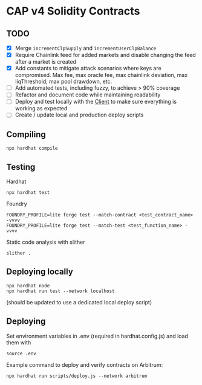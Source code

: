 # CAP v4 Solidity Contracts

## TODO

- [x] Merge `incrementClpSupply` and `incrementUserClpBalance`
- [x] Require Chainlink feed for added markets and disable changing the feed after a market is created
- [x] Add constants to mitigate attack scenarios where keys are compromised. Max fee, max oracle fee, max chainlink deviation, max liqThreshold, max pool drawdown, etc.
- [ ] Add automated tests, including fuzzy, to achieve > 90% coverage
- [ ] Refactor and document code while maintaining readability
- [ ] Deploy and test locally with the [Client](https://github.com/capofficial/client) to make sure everything is working as expected
- [ ] Create / update local and production deploy scripts

## Compiling

```
npx hardhat compile
```

## Testing

Hardhat

```
npx hardhat test
```

Foundry

```
FOUNDRY_PROFILE=lite forge test --match-contract <test_contract_name> -vvvv
FOUNDRY_PROFILE=lite forge test --match-test <test_function_name> -vvvv
```

Static code analysis with slither

```
slither .
```

## Deploying locally

```
npx hardhat node
npx hardhat run test --network localhost
```

(should be updated to use a dedicated local deploy script)

## Deploying

Set environment variables in .env (required in hardhat.config.js) and load them with

```
source .env
```

Example command to deploy and verify contracts on Arbitrum:

```
npx hardhat run scripts/deploy.js --network arbitrum
```
